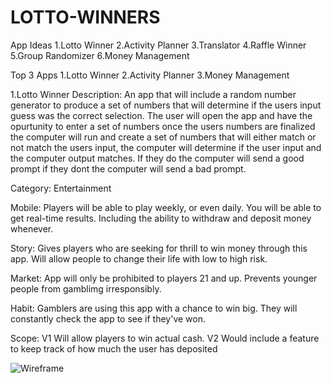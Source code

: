 # LOTTO-WINNERS
App Ideas
1.Lotto Winner
2.Activity Planner
3.Translator
4.Raffle Winner
5.Group Randomizer
6.Money Management

Top 3 Apps
1.Lotto Winner
2.Activity Planner
3.Money Management

1.Lotto Winner
Description: An app that will include a random number generator to produce a set of numbers that will determine if the users input guess was the correct selection. The user will open the app and have the opurtunity to enter a set of numbers once the users numbers are finalized the computer will run and create a set of numbers that will either match or not match the users input, the computer will determine if the user input and the computer output matches. If they do the computer will send a good prompt if they dont the computer will send a bad prompt.

Category: Entertainment

Mobile: Players will be able to play weekly, or even daily. You will be able to get real-time results. Including the ability to withdraw and deposit money whenever.

Story: Gives players who are seeking for thrill to win money through this app. Will allow people to change their life with low to high risk.

Market: App will only be prohibited to players 21 and up. Prevents younger people from gamblimg irresponsibly.

Habit: Gamblers are using this app with a chance to win big. They will constantly check the app to see if they've won.

Scope: V1 Will allow players to win actual cash. V2 Would include a feature to keep track of how much the user has deposited

![Wireframe](https://github.com/user-attachments/assets/705a8f55-3bab-42c9-bb80-f23611f1f101)
